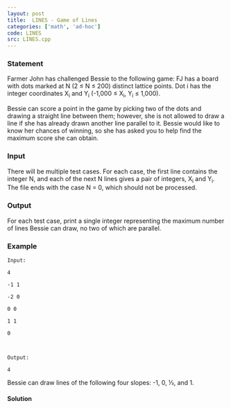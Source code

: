 ```yaml
---
layout: post
title:  LINES - Game of Lines
categories: ['math', 'ad-hoc']
code: LINES
src: LINES.cpp
---
```


### **Statement**

Farmer John has challenged Bessie to the following game: FJ has a board with
dots marked at N (2 ≤ N ≤ 200) distinct lattice points. Dot i has the integer
coordinates X<sub>i</sub> and Y<sub>i</sub> (-1,000 ≤
X<sub>i</sub>, Y<sub>i</sub> ≤ 1,000).

Bessie can score a point in the game by picking two of the dots and drawing a
straight line between them; however, she is not allowed to draw a line if she
has already drawn another line parallel to it. Bessie would like to know her
chances of winning, so she has asked you to help find the maximum score she
can obtain.

### Input

There will be multiple test cases. For each case, the first line contains the
integer N, and each of the next N lines gives a pair of integers,
X<sub>i</sub> and Y<sub>i</sub>. The file ends with the case N = 0,
which should not be processed.

### Output

For each test case, print a single integer representing the maximum number of
lines Bessie can draw, no two of which are parallel.

### Example

    
    
    Input:
    4
    -1 1
    -2 0
    0 0
    1 1
    0
    
    Output:
    4
    

Bessie can draw lines of the following four slopes: -1, 0, ⅓, and 1.



#### **Solution**



